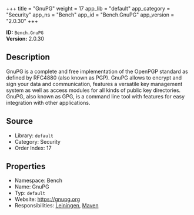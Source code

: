 ﻿+++
title = "GnuPG"
weight = 17
app_lib = "default"
app_category = "Security"
app_ns = "Bench"
app_id = "Bench.GnuPG"
app_version = "2.0.30"
+++

**ID:** `Bench.GnuPG`  
**Version:** 2.0.30  
<!--more-->

## Description
GnuPG is a complete and free implementation of the OpenPGP standard as defined by RFC4880 (also known as PGP).
GnuPG allows to encrypt and sign your data and communication, features a versatile key management system
as well as access modules for all kinds of public key directories.
GnuPG, also known as GPG, is a command line tool with features for easy integration with other applications.

## Source

* Library: `default`
* Category: Security
* Order Index: 17

## Properties

* Namespace: Bench
* Name: GnuPG
* Typ: `default`
* Website: <https://gnupg.org>
* Responsibilities: [Leiningen](/app/Bench.Leiningen), [Maven](/app/Bench.Maven)

